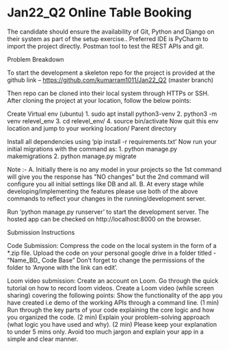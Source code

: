 # Jan22_Q2     Online Table Booking

The candidate should ensure the availability of Git, Python and Django on their system as part of the setup exercise.. Preferred IDE is PyCharm to import the project directly. Postman tool to test the REST APIs and git.

Problem Breakdown

To start the development a skeleton repo for the project is provided at the github link – https://github.com/kumarram1011/Jan22_Q2   (master branch)

Then repo can be cloned into their local system through HTTPs or SSH. After cloning the project at your location, follow the below points:

Create Virtual env (ubuntu) 1. sudo apt install python3-venv 2. python3 -m venv relevel_env 3. cd relevel_env/ 4. source bin/activate Now quit this env location and jump to your working location/ Parent directory

Install all dependencies using ‘pip install -r requirements.txt’ Now run your initial migrations with the command as: 1. python manage.py makemigrations 2. python manage.py migrate

Note :- 
A. Initially there is no any model in your projects so the 1st command will give you the response has "NO changes" but the 2nd command will configure you all initial settings like DB and all. B. At every stage while developing/implementing the features please use both of the above commands to reflect your changes in the running/development server.

Run ‘python manage.py runserver’ to start the development server. The hosted app can be checked on http://localhost:8000 on the browser.

Submission Instructions

Code Submission: Compress the code on the local system in the form of a *.zip file. Upload the code on your personal google drive in a folder titled - “Name_BD_ Code Base” Don’t forget to change the permissions of the folder to ‘Anyone with the link can edit’.

Loom video submission: Create an account on Loom. Go through the quick tutorial on how to record loom videos. Create a Loom video (while screen sharing) covering the following points: Show the functionality of the app you have created i.e demo of the working APIs through a command line. (1 min) Run through the key parts of your code explaining the core logic and how you organized the code. (2 min) Explain your problem-solving approach (what logic you have used and why). (2 min) Please keep your explanation to under 5 mins only. Avoid too much jargon and explain your app in a simple and clear manner.
